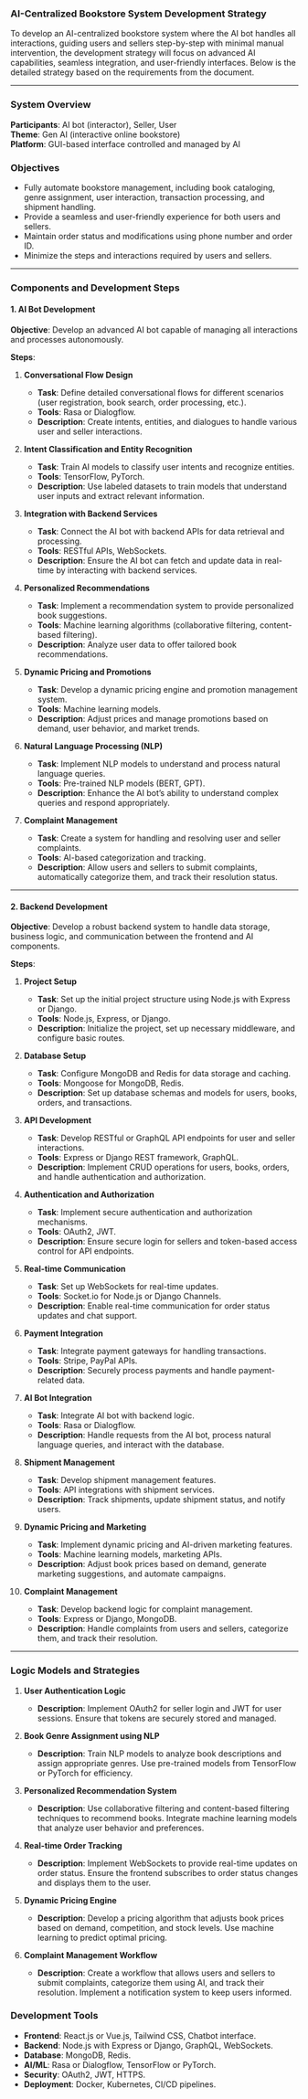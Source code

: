 ### AI-Centralized Bookstore System Development Strategy

To develop an AI-centralized bookstore system where the AI bot handles all interactions, guiding users and sellers step-by-step with minimal manual intervention, the development strategy will focus on advanced AI capabilities, seamless integration, and user-friendly interfaces. Below is the detailed strategy based on the requirements from the document.

---

### System Overview

**Participants**: AI bot (interactor), Seller, User  
**Theme**: Gen AI (interactive online bookstore)  
**Platform**: GUI-based interface controlled and managed by AI

### Objectives

- Fully automate bookstore management, including book cataloging, genre assignment, user interaction, transaction processing, and shipment handling.
- Provide a seamless and user-friendly experience for both users and sellers.
- Maintain order status and modifications using phone number and order ID.
- Minimize the steps and interactions required by users and sellers.

---

### Components and Development Steps

#### 1. AI Bot Development

**Objective**: Develop an advanced AI bot capable of managing all interactions and processes autonomously.

**Steps**:

1. **Conversational Flow Design**
   - **Task**: Define detailed conversational flows for different scenarios (user registration, book search, order processing, etc.).
   - **Tools**: Rasa or Dialogflow.
   - **Description**: Create intents, entities, and dialogues to handle various user and seller interactions.

2. **Intent Classification and Entity Recognition**
   - **Task**: Train AI models to classify user intents and recognize entities.
   - **Tools**: TensorFlow, PyTorch.
   - **Description**: Use labeled datasets to train models that understand user inputs and extract relevant information.

3. **Integration with Backend Services**
   - **Task**: Connect the AI bot with backend APIs for data retrieval and processing.
   - **Tools**: RESTful APIs, WebSockets.
   - **Description**: Ensure the AI bot can fetch and update data in real-time by interacting with backend services.

4. **Personalized Recommendations**
   - **Task**: Implement a recommendation system to provide personalized book suggestions.
   - **Tools**: Machine learning algorithms (collaborative filtering, content-based filtering).
   - **Description**: Analyze user data to offer tailored book recommendations.

5. **Dynamic Pricing and Promotions**
   - **Task**: Develop a dynamic pricing engine and promotion management system.
   - **Tools**: Machine learning models.
   - **Description**: Adjust prices and manage promotions based on demand, user behavior, and market trends.

6. **Natural Language Processing (NLP)**
   - **Task**: Implement NLP models to understand and process natural language queries.
   - **Tools**: Pre-trained NLP models (BERT, GPT).
   - **Description**: Enhance the AI bot’s ability to understand complex queries and respond appropriately.

7. **Complaint Management**
   - **Task**: Create a system for handling and resolving user and seller complaints.
   - **Tools**: AI-based categorization and tracking.
   - **Description**: Allow users and sellers to submit complaints, automatically categorize them, and track their resolution status.

---

#### 2. Backend Development

**Objective**: Develop a robust backend system to handle data storage, business logic, and communication between the frontend and AI components.

**Steps**:

1. **Project Setup**
   - **Task**: Set up the initial project structure using Node.js with Express or Django.
   - **Tools**: Node.js, Express, or Django.
   - **Description**: Initialize the project, set up necessary middleware, and configure basic routes.

2. **Database Setup**
   - **Task**: Configure MongoDB and Redis for data storage and caching.
   - **Tools**: Mongoose for MongoDB, Redis.
   - **Description**: Set up database schemas and models for users, books, orders, and transactions.

3. **API Development**
   - **Task**: Develop RESTful or GraphQL API endpoints for user and seller interactions.
   - **Tools**: Express or Django REST framework, GraphQL.
   - **Description**: Implement CRUD operations for users, books, orders, and handle authentication and authorization.

4. **Authentication and Authorization**
   - **Task**: Implement secure authentication and authorization mechanisms.
   - **Tools**: OAuth2, JWT.
   - **Description**: Ensure secure login for sellers and token-based access control for API endpoints.

5. **Real-time Communication**
   - **Task**: Set up WebSockets for real-time updates.
   - **Tools**: Socket.io for Node.js or Django Channels.
   - **Description**: Enable real-time communication for order status updates and chat support.

6. **Payment Integration**
   - **Task**: Integrate payment gateways for handling transactions.
   - **Tools**: Stripe, PayPal APIs.
   - **Description**: Securely process payments and handle payment-related data.

7. **AI Bot Integration**
   - **Task**: Integrate AI bot with backend logic.
   - **Tools**: Rasa or Dialogflow.
   - **Description**: Handle requests from the AI bot, process natural language queries, and interact with the database.

8. **Shipment Management**
   - **Task**: Develop shipment management features.
   - **Tools**: API integrations with shipment services.
   - **Description**: Track shipments, update shipment status, and notify users.

9. **Dynamic Pricing and Marketing**
   - **Task**: Implement dynamic pricing and AI-driven marketing features.
   - **Tools**: Machine learning models, marketing APIs.
   - **Description**: Adjust book prices based on demand, generate marketing suggestions, and automate campaigns.

10. **Complaint Management**
    - **Task**: Develop backend logic for complaint management.
    - **Tools**: Express or Django, MongoDB.
    - **Description**: Handle complaints from users and sellers, categorize them, and track their resolution.

---

### Logic Models and Strategies

1. **User Authentication Logic**
   - **Description**: Implement OAuth2 for seller login and JWT for user sessions. Ensure that tokens are securely stored and managed.

2. **Book Genre Assignment using NLP**
   - **Description**: Train NLP models to analyze book descriptions and assign appropriate genres. Use pre-trained models from TensorFlow or PyTorch for efficiency.

3. **Personalized Recommendation System**
   - **Description**: Use collaborative filtering and content-based filtering techniques to recommend books. Integrate machine learning models that analyze user behavior and preferences.

4. **Real-time Order Tracking**
   - **Description**: Implement WebSockets to provide real-time updates on order status. Ensure the frontend subscribes to order status changes and displays them to the user.

5. **Dynamic Pricing Engine**
   - **Description**: Develop a pricing algorithm that adjusts book prices based on demand, competition, and stock levels. Use machine learning to predict optimal pricing.

6. **Complaint Management Workflow**
   - **Description**: Create a workflow that allows users and sellers to submit complaints, categorize them using AI, and track their resolution. Implement a notification system to keep users informed.

### Development Tools

- **Frontend**: React.js or Vue.js, Tailwind CSS, Chatbot interface.
- **Backend**: Node.js with Express or Django, GraphQL, WebSockets.
- **Database**: MongoDB, Redis.
- **AI/ML**: Rasa or Dialogflow, TensorFlow or PyTorch.
- **Security**: OAuth2, JWT, HTTPS.
- **Deployment**: Docker, Kubernetes, CI/CD pipelines. 